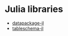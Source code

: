 # Julia libraries
- [datapackage-jl](software-references/julia-libraries/datapackage-jl.md)
- [tableschema-jl](software-references/julia-libraries/tableschema-jl.md)